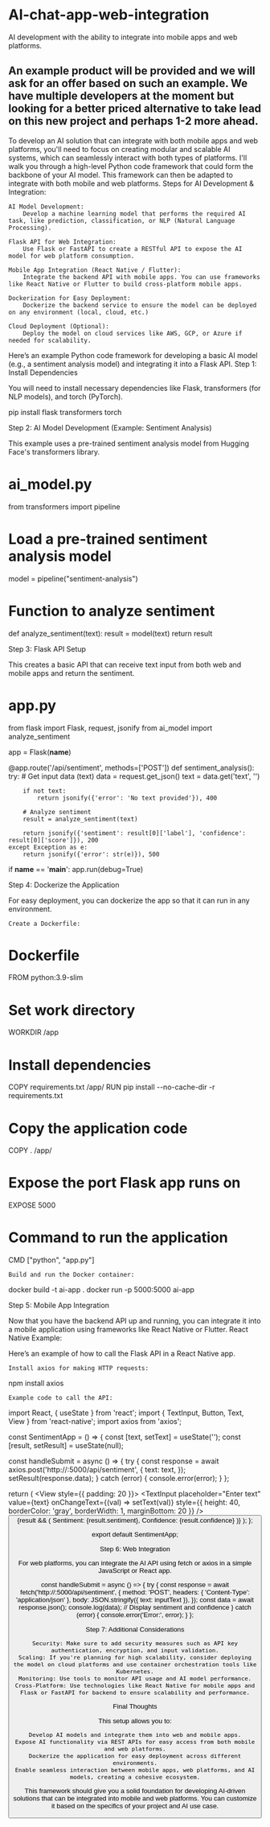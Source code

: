 # AI-chat-app-web-integration
AI development with the ability to integrate into mobile apps and web platforms.

An example product will be provided and we will ask for an offer based on such an example. We have multiple developers at the moment but looking for a better priced alternative to take lead on this new project and perhaps 1-2 more ahead.
--------------
To develop an AI solution that can integrate with both mobile apps and web platforms, you'll need to focus on creating modular and scalable AI systems, which can seamlessly interact with both types of platforms. I'll walk you through a high-level Python code framework that could form the backbone of your AI model. This framework can then be adapted to integrate with both mobile and web platforms.
Steps for AI Development & Integration:

    AI Model Development:
        Develop a machine learning model that performs the required AI task, like prediction, classification, or NLP (Natural Language Processing).

    Flask API for Web Integration:
        Use Flask or FastAPI to create a RESTful API to expose the AI model for web platform consumption.

    Mobile App Integration (React Native / Flutter):
        Integrate the backend API with mobile apps. You can use frameworks like React Native or Flutter to build cross-platform mobile apps.

    Dockerization for Easy Deployment:
        Dockerize the backend service to ensure the model can be deployed on any environment (local, cloud, etc.)

    Cloud Deployment (Optional):
        Deploy the model on cloud services like AWS, GCP, or Azure if needed for scalability.

Here’s an example Python code framework for developing a basic AI model (e.g., a sentiment analysis model) and integrating it into a Flask API.
Step 1: Install Dependencies

You will need to install necessary dependencies like Flask, transformers (for NLP models), and torch (PyTorch).

pip install flask transformers torch

Step 2: AI Model Development (Example: Sentiment Analysis)

This example uses a pre-trained sentiment analysis model from Hugging Face's transformers library.

# ai_model.py
from transformers import pipeline

# Load a pre-trained sentiment analysis model
model = pipeline("sentiment-analysis")

# Function to analyze sentiment
def analyze_sentiment(text):
    result = model(text)
    return result

Step 3: Flask API Setup

This creates a basic API that can receive text input from both web and mobile apps and return the sentiment.

# app.py
from flask import Flask, request, jsonify
from ai_model import analyze_sentiment

app = Flask(__name__)

@app.route('/api/sentiment', methods=['POST'])
def sentiment_analysis():
    try:
        # Get input data (text)
        data = request.get_json()
        text = data.get('text', '')

        if not text:
            return jsonify({'error': 'No text provided'}), 400
        
        # Analyze sentiment
        result = analyze_sentiment(text)

        return jsonify({'sentiment': result[0]['label'], 'confidence': result[0]['score']}), 200
    except Exception as e:
        return jsonify({'error': str(e)}), 500

if __name__ == '__main__':
    app.run(debug=True)

Step 4: Dockerize the Application

For easy deployment, you can dockerize the app so that it can run in any environment.

    Create a Dockerfile:

# Dockerfile
FROM python:3.9-slim

# Set work directory
WORKDIR /app

# Install dependencies
COPY requirements.txt /app/
RUN pip install --no-cache-dir -r requirements.txt

# Copy the application code
COPY . /app/

# Expose the port Flask app runs on
EXPOSE 5000

# Command to run the application
CMD ["python", "app.py"]

    Build and run the Docker container:

docker build -t ai-app .
docker run -p 5000:5000 ai-app

Step 5: Mobile App Integration

Now that you have the backend API up and running, you can integrate it into a mobile application using frameworks like React Native or Flutter.
React Native Example:

Here’s an example of how to call the Flask API in a React Native app.

    Install axios for making HTTP requests:

npm install axios

    Example code to call the API:

import React, { useState } from 'react';
import { TextInput, Button, Text, View } from 'react-native';
import axios from 'axios';

const SentimentApp = () => {
  const [text, setText] = useState('');
  const [result, setResult] = useState(null);

  const handleSubmit = async () => {
    try {
      const response = await axios.post('http://<your-server-ip>:5000/api/sentiment', {
        text: text,
      });
      setResult(response.data);
    } catch (error) {
      console.error(error);
    }
  };

  return (
    <View style={{ padding: 20 }}>
      <TextInput
        placeholder="Enter text"
        value={text}
        onChangeText={(val) => setText(val)}
        style={{ height: 40, borderColor: 'gray', borderWidth: 1, marginBottom: 20 }}
      />
      <Button title="Analyze Sentiment" onPress={handleSubmit} />
      {result && (
        <Text>
          Sentiment: {result.sentiment}, Confidence: {result.confidence}
        </Text>
      )}
    </View>
  );
};

export default SentimentApp;

Step 6: Web Integration

For web platforms, you can integrate the AI API using fetch or axios in a simple JavaScript or React app.

const handleSubmit = async () => {
  try {
    const response = await fetch('http://<your-server-ip>:5000/api/sentiment', {
      method: 'POST',
      headers: { 'Content-Type': 'application/json' },
      body: JSON.stringify({ text: inputText }),
    });
    const data = await response.json();
    console.log(data); // Display sentiment and confidence
  } catch (error) {
    console.error('Error:', error);
  }
};

Step 7: Additional Considerations

    Security: Make sure to add security measures such as API key authentication, encryption, and input validation.
    Scaling: If you're planning for high scalability, consider deploying the model on cloud platforms and use container orchestration tools like Kubernetes.
    Monitoring: Use tools to monitor API usage and AI model performance.
    Cross-Platform: Use technologies like React Native for mobile apps and Flask or FastAPI for backend to ensure scalability and performance.

Final Thoughts

This setup allows you to:

    Develop AI models and integrate them into web and mobile apps.
    Expose AI functionality via REST APIs for easy access from both mobile and web platforms.
    Dockerize the application for easy deployment across different environments.
    Enable seamless interaction between mobile apps, web platforms, and AI models, creating a cohesive ecosystem.

This framework should give you a solid foundation for developing AI-driven solutions that can be integrated into mobile and web platforms. You can customize it based on the specifics of your project and AI use case.
